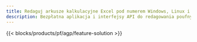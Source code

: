 ```yaml
---
title: Redaguj arkusze kalkulacyjne Excel pod numerem Windows, Linux i macOS
description: Bezpłatna aplikacja i interfejsy API do redagowania poufnych informacji z arkuszy kalkulacyjnych XLS, XLSX i ODS
---
```

{{< blocks/products/pf/agp/feature-solution >}} 

